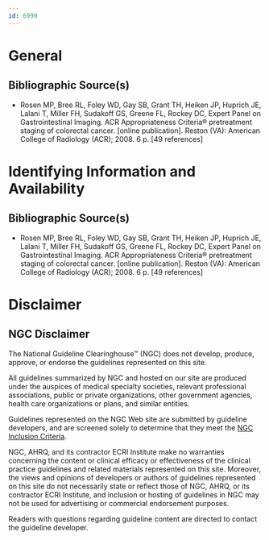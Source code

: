 ```yaml
---
id: 6990
---
```


# General

## Bibliographic Source(s)

- Rosen MP, Bree RL, Foley WD, Gay SB, Grant TH, Heiken JP, Huprich JE, Lalani T, Miller FH, Sudakoff GS, Greene FL, Rockey DC, Expert Panel on Gastrointestinal Imaging. ACR Appropriateness Criteria® pretreatment staging of colorectal cancer. [online publication]. Reston (VA): American College of Radiology (ACR); 2008. 6 p. [49 references]

# Identifying Information and Availability

## Bibliographic Source(s)

- Rosen MP, Bree RL, Foley WD, Gay SB, Grant TH, Heiken JP, Huprich JE, Lalani T, Miller FH, Sudakoff GS, Greene FL, Rockey DC, Expert Panel on Gastrointestinal Imaging. ACR Appropriateness Criteria® pretreatment staging of colorectal cancer. [online publication]. Reston (VA): American College of Radiology (ACR); 2008. 6 p. [49 references]

# Disclaimer

## NGC Disclaimer

The National Guideline Clearinghouse™ (NGC) does not develop, produce, approve, or endorse the guidelines represented on this site.

All guidelines summarized by NGC and hosted on our site are produced under the auspices of medical specialty societies, relevant professional associations, public or private organizations, other government agencies, health care organizations or plans, and similar entities.

Guidelines represented on the NGC Web site are submitted by guideline developers, and are screened solely to determine that they meet the [NGC Inclusion Criteria](/help-and-about/summaries/inclusion-criteria).

NGC, AHRQ, and its contractor ECRI Institute make no warranties concerning the content or clinical efficacy or effectiveness of the clinical practice guidelines and related materials represented on this site. Moreover, the views and opinions of developers or authors of guidelines represented on this site do not necessarily state or reflect those of NGC, AHRQ, or its contractor ECRI Institute, and inclusion or hosting of guidelines in NGC may not be used for advertising or commercial endorsement purposes.

Readers with questions regarding guideline content are directed to contact the guideline developer.


